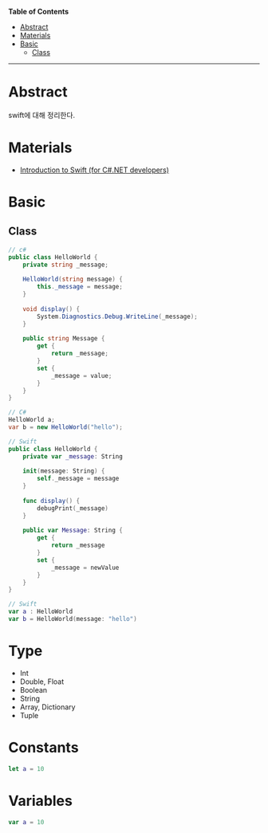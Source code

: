 
<!-- markdown-toc start - Don't edit this section. Run M-x markdown-toc-refresh-toc -->
**Table of Contents**

- [Abstract](#abstract)
- [Materials](#materials)
- [Basic](#basic)
    - [Class](#class)

<!-- markdown-toc end -->

-------------------------------------------------------------------------------

# Abstract

swift에 대해 정리한다.

# Materials

* [Introduction to Swift (for C#.NET developers)](https://www.jbssolutions.com/introduction-swift-c-net-developers/)

# Basic

## Class

```csharp
// c#
public class HelloWorld {
    private string _message;
     
    HelloWorld(string message) {
        this._message = message;
    }
     
    void display() {
        System.Diagnostics.Debug.WriteLine(_message);
    }
     
    public string Message {
        get {
            return _message;
        }
        set {
            _message = value;
        }
    }
}

// C#
HelloWorld a;
var b = new HelloWorld("hello");
```

```swift
// Swift
public class HelloWorld {
    private var _message: String
     
    init(message: String) {
        self._message = message
    }
     
    func display() {
        debugPrint(_message)
    }
     
    public var Message: String {
        get {
            return _message
        }
        set {
            _message = newValue
        }
    }
}

// Swift
var a : HelloWorld
var b = HelloWorld(message: "hello")
```

# Type

* Int
* Double, Float
* Boolean
* String
* Array, Dictionary
* Tuple

# Constants

```swift
let a = 10
```

# Variables

```swift
var a = 10
```
